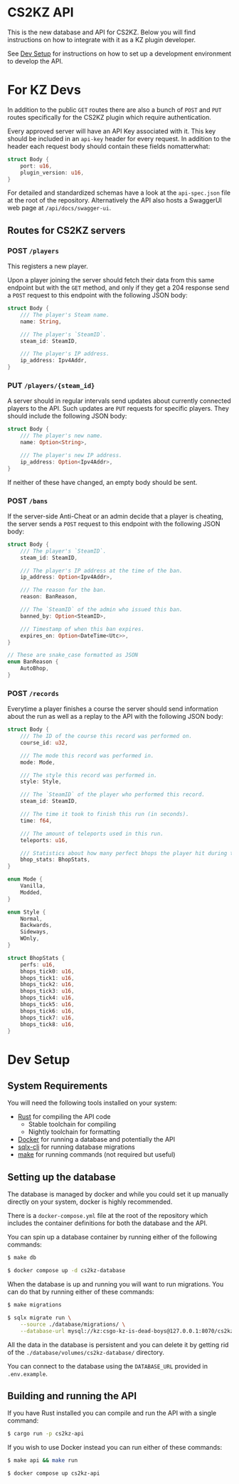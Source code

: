 # CS2KZ API

This is the new database and API for CS2KZ. Below you will find instructions on how to integrate
with it as a KZ plugin developer.

See [Dev Setup](#dev-setup) for instructions on how to set up a development environment to develop
the API.

# For KZ Devs

In addition to the public `GET` routes there are also a bunch of `POST` and `PUT` routes
specifically for the CS2KZ plugin which require authentication.

Every approved server will have an API Key associated with it. This key should be included in an
`api-key` header for every request. In addition to the header each request body should contain
these fields nomatterwhat:

```rust
struct Body {
    port: u16,
    plugin_version: u16,
}
```

For detailed and standardized schemas have a look at the `api-spec.json` file at the root of the
repository. Alternatively the API also hosts a SwaggerUI web page at `/api/docs/swagger-ui`.

## Routes for CS2KZ servers

### POST `/players`

This registers a new player.

Upon a player joining the server should fetch their data from this same endpoint but with the `GET`
method, and only if they get a 204 response send a `POST` request to this endpoint with the
following JSON body:

```rust
struct Body {
    /// The player's Steam name.
    name: String,

    /// The player's `SteamID`.
    steam_id: SteamID,

    /// The player's IP address.
    ip_address: Ipv4Addr,
}
```

### PUT `/players/{steam_id}`

A server should in regular intervals send updates about currently connected players to the API.
Such updates are `PUT` requests for specific players. They should include the following JSON body:

```rust
struct Body {
    /// The player's new name.
    name: Option<String>,

    /// The player's new IP address.
    ip_address: Option<Ipv4Addr>,
}
```

If neither of these have changed, an empty body should be sent.

### POST `/bans`

If the server-side Anti-Cheat or an admin decide that a player is cheating, the server sends
a `POST` request to this endpoint with the following JSON body:

```rust
struct Body {
    /// The player's `SteamID`.
    steam_id: SteamID,

    /// The player's IP address at the time of the ban.
    ip_address: Option<Ipv4Addr>,

    /// The reason for the ban.
    reason: BanReason,

    /// The `SteamID` of the admin who issued this ban.
    banned_by: Option<SteamID>,

    /// Timestamp of when this ban expires.
    expires_on: Option<DateTime<Utc>>,
}

// These are snake_case formatted as JSON
enum BanReason {
    AutoBhop,
}
```

### POST `/records`

Everytime a player finishes a course the server should send information about the run as well as
a replay to the API with the following JSON body:

```rust
struct Body {
    /// The ID of the course this record was performed on.
    course_id: u32,

    /// The mode this record was performed in.
    mode: Mode,

    /// The style this record was performed in.
    style: Style,

    /// The `SteamID` of the player who performed this record.
    steam_id: SteamID,

    /// The time it took to finish this run (in seconds).
    time: f64,

    /// The amount of teleports used in this run.
    teleports: u16,

    /// Statistics about how many perfect bhops the player hit during the run.
    bhop_stats: BhopStats,
}

enum Mode {
    Vanilla,
    Modded,
}

enum Style {
    Normal,
    Backwards,
    Sideways,
    WOnly,
}

struct BhopStats {
    perfs: u16,
    bhops_tick0: u16,
    bhops_tick1: u16,
    bhops_tick2: u16,
    bhops_tick3: u16,
    bhops_tick4: u16,
    bhops_tick5: u16,
    bhops_tick6: u16,
    bhops_tick7: u16,
    bhops_tick8: u16,
}
```

# Dev Setup

## System Requirements

You will need the following tools installed on your system:

- [Rust](https://rust-lang.org/) for compiling the API code
  - Stable toolchain for compiling
  - Nightly toolchain for formatting
- [Docker](https://www.docker.com/) for running a database and potentially the API
- [sqlx-cli](https://github.com/launchbadge/sqlx/tree/main/sqlx-cli) for running database migrations
- [make](https://www.gnu.org/software/make/) for running commands (not required but useful)

## Setting up the database

The database is managed by docker and while you could set it up manually directly on your system,
docker is highly recommended.

There is a `docker-compose.yml` file at the root of the repository which includes the container
definitions for both the database and the API.

You can spin up a database container by running either of the following commands:

```sh
$ make db
```

```sh
$ docker compose up -d cs2kz-database
```

When the database is up and running you will want to run migrations. You can do that by running
either of these commands:

```sh
$ make migrations
```

```sh
$ sqlx migrate run \
	--source ./database/migrations/ \
	--database-url mysql://kz:csgo-kz-is-dead-boys@127.0.0.1:8070/cs2kz-api
```

All the data in the database is persistent and you can delete it by getting rid of the
`./database/volumes/cs2kz-database/` directory.

You can connect to the database using the `DATABASE_URL` provided in `.env.example`.

## Building and running the API

If you have Rust installed you can compile and run the API with a single command:

```sh
$ cargo run -p cs2kz-api
```

If you wish to use Docker instead you can run either of these commands:

```sh
$ make api && make run
```

```sh
$ docker compose up cs2kz-api
```
